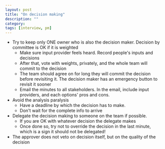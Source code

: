 ```yaml
---
layout: post
title: "On decision making"
description: ""
category: 
tags: [interview, pm]
---
```


* Try to keep only ONE owner who is also the decision maker. Decision by committee is OK if it is weighted 
  * Make sure input provider feels heard. Record people's inputs and decisions
  * After that, vote with weights, privately, and the whole team will commit to the decision
  * The team should agree on for long they will commit the decision before revisiting it. The decision maker has an emergency button to revisit it sooner
  * Email the minutes to all stakeholders. In the email, include input providers, and each options' pros and cons. 
* Avoid the analysis paralysis
  * Have a deadline by which the decision has to make.
  * Don't wait for the complete info to arrive 
* Delegate the decision making to someone on the team if possible.
  * If you are OK with whatever decision the delegate makes
  * Once done so, try not to override the decision in the last minute, which is a sign it should not be delegated!
* The approver does not veto on decision itself, but on the quality of the decision
